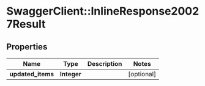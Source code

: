 # SwaggerClient::InlineResponse20027Result

## Properties
Name | Type | Description | Notes
------------ | ------------- | ------------- | -------------
**updated_items** | **Integer** |  | [optional] 


